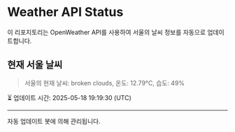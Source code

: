 
# Weather API Status

이 리포지토리는 OpenWeather API를 사용하여 서울의 날씨 정보를 자동으로 업데이트합니다.

## 현재 서울 날씨
> 서울의 현재 날씨: broken clouds, 온도: 12.79°C, 습도: 49%

⏳ 업데이트 시간: 2025-05-18 19:19:30 (UTC)

---
자동 업데이트 봇에 의해 관리됩니다.

